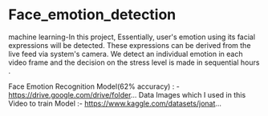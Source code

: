 # Face_emotion_detection
machine learning-In this project, Essentially, user's emotion using its facial expressions will be detected. These expressions can be derived from the live feed via system's camera. We detect an individual emotion in each video frame and the decision on the stress level is made in sequential hours . 

Face Emotion Recognition Model(62% accuracy) : -
https://drive.google.com/drive/folder...
Data Images which I used in this Video to train Model :-
https://www.kaggle.com/datasets/jonat...
